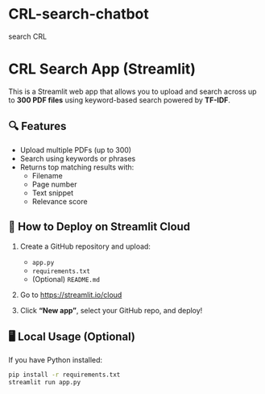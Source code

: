 # CRL-search-chatbot
search CRL

# CRL Search App (Streamlit)

This is a Streamlit web app that allows you to upload and search across up to **300 PDF files** using keyword-based search powered by **TF-IDF**.

## 🔍 Features

- Upload multiple PDFs (up to 300)
- Search using keywords or phrases
- Returns top matching results with:
  - Filename
  - Page number
  - Text snippet
  - Relevance score

## 🚀 How to Deploy on Streamlit Cloud

1. Create a GitHub repository and upload:
   - `app.py`
   - `requirements.txt`
   - (Optional) `README.md`

2. Go to https://streamlit.io/cloud

3. Click **“New app”**, select your GitHub repo, and deploy!

## 🖥️ Local Usage (Optional)

If you have Python installed:

```bash
pip install -r requirements.txt
streamlit run app.py
